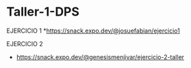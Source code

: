 # Taller-1-DPS

EJERCICIO 1
*https://snack.expo.dev/@josuefabian/ejercicio1


EJERCICIO 2
* https://snack.expo.dev/@genesismenjivar/ejercicio-2-taller
